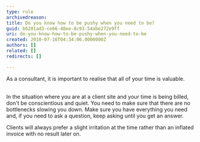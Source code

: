 ```yaml
---
type: rule
archivedreason: 
title: Do you know how to be pushy when you need to be?
guid: b6201ad3-ce66-48ee-8c93-54abe272e9ff
uri: do-you-know-how-to-be-pushy-when-you-need-to-be
created: 2010-07-16T04:34:06.0000000Z
authors: []
related: []
redirects: []

---
```



As a consultant, it is important to realise that all of your time is valuable. 
<br><excerpt class='endintro'></excerpt><br>
<p>In the situation where you are at a client site and your time is being billed, don't be conscientious and quiet. You need to make sure that there are no bottlenecks slowing you down. Make sure you have everything you need and, if you need to ask a question, keep asking until you get an answer. </p>
<p>Clients will always prefer a slight irritation at the time rather than an inflated invoice with no result later on.</p>


